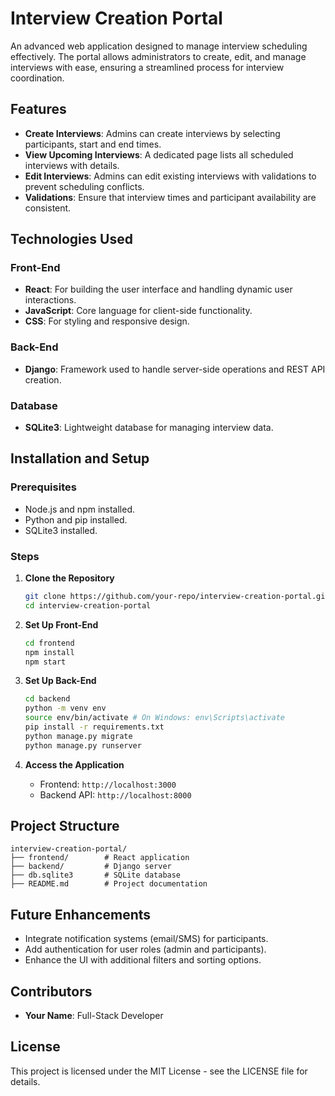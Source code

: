 # Interview Creation Portal

An advanced web application designed to manage interview scheduling effectively. The portal allows administrators to create, edit, and manage interviews with ease, ensuring a streamlined process for interview coordination.

## Features
- **Create Interviews**: Admins can create interviews by selecting participants, start and end times.
- **View Upcoming Interviews**: A dedicated page lists all scheduled interviews with details.
- **Edit Interviews**: Admins can edit existing interviews with validations to prevent scheduling conflicts.
- **Validations**: Ensure that interview times and participant availability are consistent.

## Technologies Used

### Front-End
- **React**: For building the user interface and handling dynamic user interactions.
- **JavaScript**: Core language for client-side functionality.
- **CSS**: For styling and responsive design.

### Back-End
- **Django**: Framework used to handle server-side operations and REST API creation.

### Database
- **SQLite3**: Lightweight database for managing interview data.

## Installation and Setup

### Prerequisites
- Node.js and npm installed.
- Python and pip installed.
- SQLite3 installed.

### Steps
1. **Clone the Repository**
   ```bash
   git clone https://github.com/your-repo/interview-creation-portal.git
   cd interview-creation-portal
   ```

2. **Set Up Front-End**
   ```bash
   cd frontend
   npm install
   npm start
   ```

3. **Set Up Back-End**
   ```bash
   cd backend
   python -m venv env
   source env/bin/activate # On Windows: env\Scripts\activate
   pip install -r requirements.txt
   python manage.py migrate
   python manage.py runserver
   ```

4. **Access the Application**
   - Frontend: `http://localhost:3000`
   - Backend API: `http://localhost:8000`

## Project Structure
```
interview-creation-portal/
├── frontend/        # React application
├── backend/         # Django server
├── db.sqlite3       # SQLite database
├── README.md        # Project documentation
```

## Future Enhancements
- Integrate notification systems (email/SMS) for participants.
- Add authentication for user roles (admin and participants).
- Enhance the UI with additional filters and sorting options.

## Contributors
- **Your Name**: Full-Stack Developer

## License
This project is licensed under the MIT License - see the LICENSE file for details.
